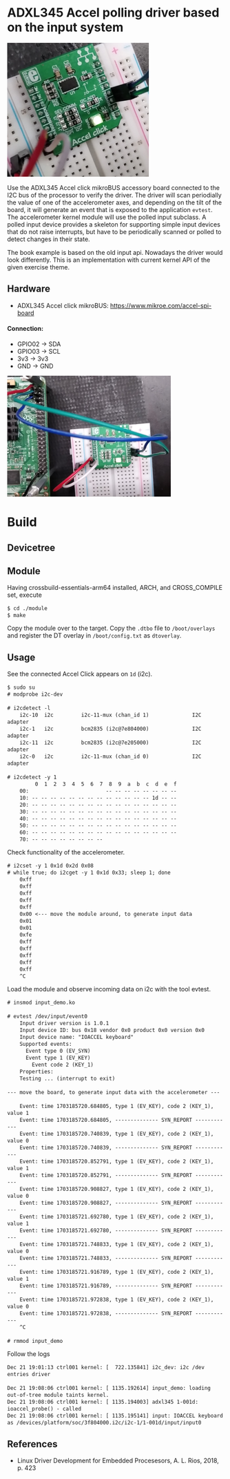 # ADXL345 Accel polling driver based on the input system

![DC934a Board](pics/adxl345.png)  

Use the ADXL345 Accel click mikroBUS accessory board connected to the
I2C bus of the processor to verify the driver. The driver will scan
periodially the value of one of the accelerometer axes, and depending
on the tilt of the board, it will generate an event that is exposed to
the application `evtest`. The accelerometer kernel module will use the
polled input subclass. A polled input device provides a skeleton for
supporting simple input devices that do not raise interrupts, but have
to be periodically scanned or polled to detect changes in their state.  

The book example is based on the old input api. Nowadays the driver
would look differently. This is an implementation with current kernel
API of the given exercise theme.  

## Hardware

- ADXL345 Accel click mikroBUS: https://www.mikroe.com/accel-spi-board

#### Connection:
- GPIO02 -> SDA
- GPIO03 -> SCL
- 3v3 -> 3v3
- GND -> GND

![DC934a Board](pics/adxl345_connected.png)  

# Build

## Devicetree

## Module

Having crossbuild-essentials-arm64 installed, ARCH, and CROSS_COMPILE set, execute  
```
$ cd ./module
$ make
```
Copy the module over to the target. Copy the `.dtbo` file to `/boot/overlays` and register the DT overlay in `/boot/config.txt` as `dtoverlay`.  

## Usage

See the connected Accel Click appears on `1d` (i2c).  
```
$ sudo su
# modprobe i2c-dev

# i2cdetect -l
    i2c-10	i2c       	i2c-11-mux (chan_id 1)          	I2C adapter
    i2c-1	i2c       	bcm2835 (i2c@7e804000)          	I2C adapter
    i2c-11	i2c       	bcm2835 (i2c@7e205000)          	I2C adapter
    i2c-0	i2c       	i2c-11-mux (chan_id 0)          	I2C adapter

# i2cdetect -y 1
         0  1  2  3  4  5  6  7  8  9  a  b  c  d  e  f
    00:                         -- -- -- -- -- -- -- --
    10: -- -- -- -- -- -- -- -- -- -- -- -- -- 1d -- --
    20: -- -- -- -- -- -- -- -- -- -- -- -- -- -- -- --
    30: -- -- -- -- -- -- -- -- -- -- -- -- -- -- -- --
    40: -- -- -- -- -- -- -- -- -- -- -- -- -- -- -- --
    50: -- -- -- -- -- -- -- -- -- -- -- -- -- -- -- --
    60: -- -- -- -- -- -- -- -- -- -- -- -- -- -- -- --
    70: -- -- -- -- -- -- -- --
```

Check functionality of the accelerometer.  
```
# i2cset -y 1 0x1d 0x2d 0x08
# while true; do i2cget -y 1 0x1d 0x33; sleep 1; done
    0xff
    0xff
    0xff
    0xff
    0xff
    0x00 <--- move the module around, to generate input data
    0x01
    0x01
    0xfe
    0xff
    0xff
    0xff
    0xff
    0xff
    ^C
```

Load the module and observe incoming data on i2c with the tool evtest.  
```
# insmod input_demo.ko

# evtest /dev/input/event0
    Input driver version is 1.0.1
    Input device ID: bus 0x18 vendor 0x0 product 0x0 version 0x0
    Input device name: "IOACCEL keyboard"
    Supported events:
      Event type 0 (EV_SYN)
      Event type 1 (EV_KEY)
        Event code 2 (KEY_1)
    Properties:
    Testing ... (interrupt to exit)

--- move the board, to generate input data with the accelerometer ---

    Event: time 1703185720.684805, type 1 (EV_KEY), code 2 (KEY_1), value 1
    Event: time 1703185720.684805, -------------- SYN_REPORT ------------
    Event: time 1703185720.740839, type 1 (EV_KEY), code 2 (KEY_1), value 0
    Event: time 1703185720.740839, -------------- SYN_REPORT ------------
    Event: time 1703185720.852791, type 1 (EV_KEY), code 2 (KEY_1), value 1
    Event: time 1703185720.852791, -------------- SYN_REPORT ------------
    Event: time 1703185720.908827, type 1 (EV_KEY), code 2 (KEY_1), value 0
    Event: time 1703185720.908827, -------------- SYN_REPORT ------------
    Event: time 1703185721.692780, type 1 (EV_KEY), code 2 (KEY_1), value 1
    Event: time 1703185721.692780, -------------- SYN_REPORT ------------
    Event: time 1703185721.748833, type 1 (EV_KEY), code 2 (KEY_1), value 0
    Event: time 1703185721.748833, -------------- SYN_REPORT ------------
    Event: time 1703185721.916789, type 1 (EV_KEY), code 2 (KEY_1), value 1
    Event: time 1703185721.916789, -------------- SYN_REPORT ------------
    Event: time 1703185721.972838, type 1 (EV_KEY), code 2 (KEY_1), value 0
    Event: time 1703185721.972838, -------------- SYN_REPORT ------------
    ^C

# rmmod input_demo
```

Follow the logs   
```
Dec 21 19:01:13 ctrl001 kernel: [  722.135841] i2c_dev: i2c /dev entries driver

Dec 21 19:08:06 ctrl001 kernel: [ 1135.192614] input_demo: loading out-of-tree module taints kernel.
Dec 21 19:08:06 ctrl001 kernel: [ 1135.194003] adxl345 1-001d: ioaccel_probe() - called
Dec 21 19:08:06 ctrl001 kernel: [ 1135.195141] input: IOACCEL keyboard as /devices/platform/soc/3f804000.i2c/i2c-1/1-001d/input/input0
```

## References
* Linux Driver Development for Embedded Procesesors, A. L. Rios, 2018, p. 423  
